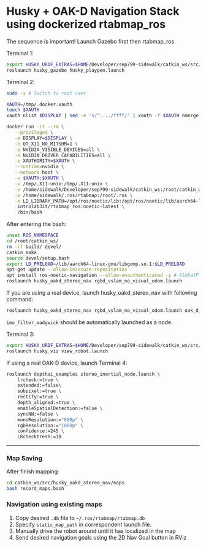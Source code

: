 # Husky + OAK-D Navigation Stack using dockerized rtabmap_ros

The sequence is important! Launch Gazebo first then rtabmap_ros

Terminal 1:
```bash
export HUSKY_URDF_EXTRAS=$HOME/Developer/sep799-sidewalk/catkin_ws/src/husky_oakd_stereo_nav/urdf/mcm07_customization.urdf.xacro
roslaunch husky_gazebo husky_playpen.launch
```

Terminal 2:
```bash
sudo -s # Switch to root user

XAUTH=/tmp/.docker.xauth
touch $XAUTH
xauth nlist $DISPLAY | sed -e 's/^..../ffff/' | xauth -f $XAUTH nmerge -

docker run -it --rm \
   --privileged \
   -e DISPLAY=$DISPLAY \
   -e QT_X11_NO_MITSHM=1 \
   -e NVIDIA_VISIBLE_DEVICES=all \
   -e NVIDIA_DRIVER_CAPABILITIES=all \
   -e XAUTHORITY=$XAUTH \
   --runtime=nvidia \
   --network host \
   -v $XAUTH:$XAUTH \
   -v /tmp/.X11-unix:/tmp/.X11-unix \
   -v /home/sidewalk/Developer/sep799-sidewalk/catkin_ws:/root/catkin_ws \
   -v /home/sidewalk/.ros/rtabmap:/root/.ros \
   -e LD_LIBRARY_PATH=/opt/ros/noetic/lib:/opt/ros/noetic/lib/aarch64-linux-gnu:/usr/lib/aarch64-linux-gnu/tegra \
    introlab3it/rtabmap_ros:noetic-latest \
    /bin/bash
```

After entering the bash:
```bash
unset ROS_NAMESPACE
cd /root/catkin_ws/
rm -rf build/ devel/
catkin_make
source devel/setup.bash
export LD_PRELOAD=/lib/aarch64-linux-gnu/libgomp.so.1:$LD_PRELOAD
apt-get update --allow-insecure-repositories
apt install ros-noetic-navigation --allow-unauthenticated -y # GlobalPlanner is required for move_base to work properly
roslaunch husky_oakd_stereo_nav rgbd_vslam_no_visual_odom.launch
```

If you are using a real device, launch husky_oakd_stereo_nav with following command:
```bash
roslaunch husky_oakd_stereo_nav rgbd_vslam_no_visual_odom.launch oak_d_type:=device
```

`imu_filter_madgwick` should be automatically launched as a node.

Terminal 3:
```bash
export HUSKY_URDF_EXTRAS=$HOME/Developer/sep799-sidewalk/catkin_ws/src/husky_oakd_stereo_nav/urdf/mcm07_customization.urdf.xacro
roslaunch husky_viz view_robot.launch
```

If using a real OAK-D device, launch Terminal 4:
```bash
roslaunch depthai_examples stereo_inertial_node.launch \
    lrcheck:=true \
    extended:=false\
    subpixel:=true \
    rectify:=true \
    depth_aligned:=true \
    enableSpatialDetection:=false \
    syncNN:=false \
    monoResolution:="800p" \
    rgbResolution:="1080p" \
    confidence:=245 \
    LRchecktresh:=10
```

---

### Map Saving

After finish mapping:

```bash
cd catkin_ws/src/husky_oakd_stereo_nav/maps
bash record_maps.bash
```

### Navigation using existing maps

1. Copy desired `.db` file to `~/.ros/rtabmap/rtabmap.db`
2. Specify `static_map_path` in correspondent launch file. 
3. Manually drive the robot around until it has localized in the map
4. Send desired navigation goals using the 2D Nav Goal button in RViz